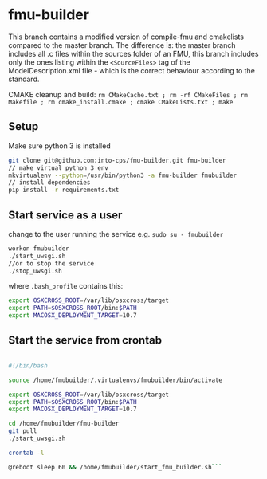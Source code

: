 # fmu-builder

This branch contains a modified version of compile-fmu and cmakelists compared to the master branch.
The difference is: 
the master branch includes all .c files within the sources folder of an FMU, this branch includes only the ones listing within the `<SourceFiles>` tag of the ModelDescription.xml file - which is the correct behaviour according to the standard.

CMAKE cleanup and build: `rm CMakeCache.txt ; rm -rf CMakeFiles ; rm Makefile ; rm cmake_install.cmake ; cmake CMakeLists.txt ; make`

## Setup

Make sure python 3 is installed
```bash
git clone git@github.com:into-cps/fmu-builder.git fmu-builder
// make virtual python 3 env
mkvirtualenv --python=/usr/bin/python3 -a fmu-builder fmubuilder
// install dependencies
pip install -r requirements.txt 
```
## Start service as a user
change to the user running the service e.g. `sudo su - fmubuilder`

```bash
workon fmubuilder
./start_uwsgi.sh 
//or to stop the service
./stop_uwsgi.sh
```

where `.bash_profile` contains this: 
```bash
export OSXCROSS_ROOT=/var/lib/osxcross/target
export PATH=$OSXCROSS_ROOT/bin:$PATH
export MACOSX_DEPLOYMENT_TARGET=10.7
```

## Start the service from crontab 

```bash

#!/bin/bash

source /home/fmubuilder/.virtualenvs/fmubuilder/bin/activate

export OSXCROSS_ROOT=/var/lib/osxcross/target
export PATH=$OSXCROSS_ROOT/bin:$PATH
export MACOSX_DEPLOYMENT_TARGET=10.7

cd /home/fmubuilder/fmu-builder
git pull
./start_uwsgi.sh
```
```bash
crontab -l

@reboot sleep 60 && /home/fmubuilder/start_fmu_builder.sh```
```

